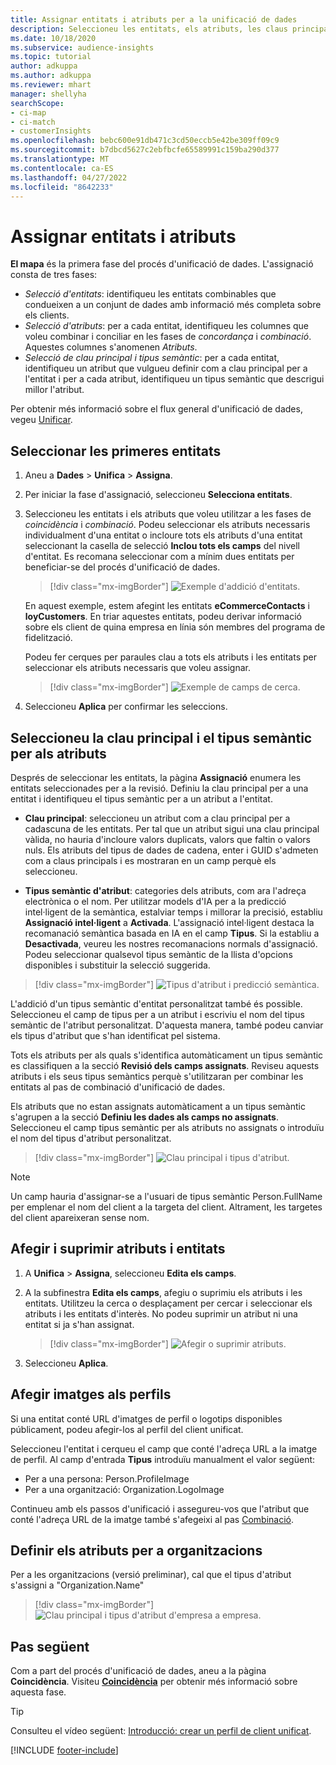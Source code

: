 ```yaml
---
title: Assignar entitats i atributs per a la unificació de dades
description: Seleccioneu les entitats, els atributs, les claus principals i els tipus semàntics per assignar les dades al perfil de client unificat.
ms.date: 10/18/2020
ms.subservice: audience-insights
ms.topic: tutorial
author: adkuppa
ms.author: adkuppa
ms.reviewer: mhart
manager: shellyha
searchScope:
- ci-map
- ci-match
- customerInsights
ms.openlocfilehash: bebc600e91db471c3cd50eccb5e42be309ff09c9
ms.sourcegitcommit: b7dbcd5627c2ebfbcfe65589991c159ba290d377
ms.translationtype: MT
ms.contentlocale: ca-ES
ms.lasthandoff: 04/27/2022
ms.locfileid: "8642233"
---
```

# <a name="map-entities-and-attributes"></a>Assignar entitats i atributs

**El mapa** és la primera fase del procés d'unificació de dades. L'assignació consta de tres fases:

- *Selecció d'entitats*: identifiqueu les entitats combinables que condueixen a un conjunt de dades amb informació més completa sobre els clients.
- *Selecció d'atributs*: per a cada entitat, identifiqueu les columnes que voleu combinar i conciliar en les fases de *concordança* i *combinació*. Aquestes columnes s'anomenen *Atributs*.
- *Selecció de clau principal i tipus semàntic*: per a cada entitat, identifiqueu un atribut que vulgueu definir com a clau principal per a l'entitat i per a cada atribut, identifiqueu un tipus semàntic que descrigui millor l'atribut.

Per obtenir més informació sobre el flux general d'unificació de dades, vegeu [Unificar](data-unification.md).

## <a name="select-the-first-entities"></a>Seleccionar les primeres entitats

1. Aneu a **Dades** > **Unifica** > **Assigna**.

2. Per iniciar la fase d'assignació, seleccioneu **Selecciona entitats**.

3. Seleccioneu les entitats i els atributs que voleu utilitzar a les fases de *coincidència* i *combinació*. Podeu seleccionar els atributs necessaris individualment d'una entitat o incloure tots els atributs d'una entitat seleccionant la casella de selecció **Inclou tots els camps** del nivell d'entitat. Es recomana seleccionar com a mínim dues entitats per beneficiar-se del procés d'unificació de dades.

   > [!div class="mx-imgBorder"]
   > ![Exemple d'addició d'entitats.](media/data-manager-configure-map-add-entities-example.png "Exemple d'addició d'entitats")

   En aquest exemple, estem afegint les entitats **eCommerceContacts** i **loyCustomers**. En triar aquestes entitats, podeu derivar informació sobre els client de quina empresa en línia són membres del programa de fidelització.
   
   Podeu fer cerques per paraules clau a tots els atributs i les entitats per seleccionar els atributs necessaris que voleu assignar.
   
     > [!div class="mx-imgBorder"]
   > ![Exemple de camps de cerca.](media/data-manager-configure-map-search-fields-example.png "Exemple de camps de cerca")

4. Seleccioneu **Aplica** per confirmar les seleccions.

## <a name="select-primary-key-and-semantic-type-for-attributes"></a>Seleccioneu la clau principal i el tipus semàntic per als atributs

Després de seleccionar les entitats, la pàgina **Assignació** enumera les entitats seleccionades per a la revisió. Definiu la clau principal per a una entitat i identifiqueu el tipus semàntic per a un atribut a l'entitat.

- **Clau principal**: seleccioneu un atribut com a clau principal per a cadascuna de les entitats. Per tal que un atribut sigui una clau principal vàlida, no hauria d'incloure valors duplicats, valors que faltin o valors nuls. Els atributs del tipus de dades de cadena, enter i GUID s'admeten com a claus principals i es mostraran en un camp perquè els seleccioneu.

- **Tipus semàntic d'atribut**: categories dels atributs, com ara l'adreça electrònica o el nom. Per utilitzar models d'IA per a la predicció intel·ligent de la semàntica, estalviar temps i millorar la precisió, establiu **Assignació intel·ligent** a **Activada**. L'assignació intel·ligent destaca la recomanació semàntica basada en IA en el camp **Tipus**. Si la establiu a **Desactivada**, veureu les nostres recomanacions normals d'assignació. Podeu seleccionar qualsevol tipus semàntic de la llista d'opcions disponibles i substituir la selecció suggerida.

> [!div class="mx-imgBorder"]
> ![Tipus d'atribut i predicció semàntica.](media/data-manager-configure-map-add-attributes-semantic-prediction.png "Tipus d'atribut i predicció semàntica")

L'addició d'un tipus semàntic d'entitat personalitzat també és possible. Seleccioneu el camp de tipus per a un atribut i escriviu el nom del tipus semàntic de l'atribut personalitzat. D'aquesta manera, també podeu canviar els tipus d'atribut que s'han identificat pel sistema.

Tots els atributs per als quals s'identifica automàticament un tipus semàntic es classifiquen a la secció **Revisió dels camps assignats**. Reviseu aquests atributs i els seus tipus semàntics perquè s'utilitzaran per combinar les entitats al pas de combinació d'unificació de dades.

Els atributs que no estan assignats automàticament a un tipus semàntic s'agrupen a la secció **Definiu les dades als camps no assignats**. Seleccioneu el camp tipus semàntic per als atributs no assignats o introduïu el nom del tipus d'atribut personalitzat.

> [!div class="mx-imgBorder"]
> ![Clau principal i tipus d'atribut.](media/data-manager-configure-map-add-attributes.png "Clau principal i tipus d'atribut")

> [!NOTE]
> Un camp hauria d'assignar-se a l'usuari de tipus semàntic Person.FullName per emplenar el nom del client a la targeta del client. Altrament, les targetes del client apareixeran sense nom. 

## <a name="add-and-remove-attributes-and-entities"></a>Afegir i suprimir atributs i entitats

1. A **Unifica** > **Assigna**, seleccioneu **Edita els camps**.

2. A la subfinestra **Edita els camps**, afegiu o suprimiu els atributs i les entitats. Utilitzeu la cerca o desplaçament per cercar i seleccionar els atributs i les entitats d'interès. No podeu suprimir un atribut ni una entitat si ja s'han assignat.

   > [!div class="mx-imgBorder"]
   > ![Afegir o suprimir atributs.](media/configure-data-map-edit.png "Afegir o suprimir atributs")

3. Seleccioneu **Aplica**.

## <a name="add-images-to-profiles"></a>Afegir imatges als perfils

Si una entitat conté URL d'imatges de perfil o logotips disponibles públicament, podeu afegir-los al perfil del client unificat.

Seleccioneu l'entitat i cerqueu el camp que conté l'adreça URL a la imatge de perfil. Al camp d'entrada **Tipus** introduïu manualment el valor següent: 
- Per a una persona: Person.ProfileImage
- Per a una organització: Organization.LogoImage

Continueu amb els passos d'unificació i assegureu-vos que l'atribut que conté l'adreça URL de la imatge també s'afegeixi al pas [Combinació](merge-entities.md).

## <a name="set-attributes-for-organizations"></a>Definir els atributs per a organitzacions

Per a les organitzacions (versió preliminar), cal que el tipus d'atribut s'assigni a "Organization.Name"
> [!div class="mx-imgBorder"]
> ![Clau principal i tipus d'atribut d'empresa a empresa.](media/configure-data-map-edit-b2b.png "Clau principal i tipus d'atribut d'empresa a empresa")

## <a name="next-step"></a>Pas següent

Com a part del procés d'unificació de dades, aneu a la pàgina **Coincidència**. Visiteu [**Coincidència**](match-entities.md) per obtenir més informació sobre aquesta fase.

> [!TIP]
> Consulteu el vídeo següent: [Introducció: crear un perfil de client unificat](https://youtu.be/oBfGEhucAxs).


[!INCLUDE [footer-include](includes/footer-banner.md)]
